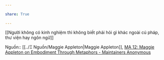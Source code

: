 ---  
share: True  
---  
[[Người không có kinh nghiệm thì không biết phải hỏi gì khác ngoài cú pháp, thư viện hay ngôn ngữ]]   
Nguồn:: [[../Ξ Nguồn/Maggie Appleton|Maggie Appleton]], [MA 12: Maggie Appleton on Embodiment Through Metaphors - Maintainers Anonymous](https://maintainersanonymous.com/metaphor/#t=46:08)  
